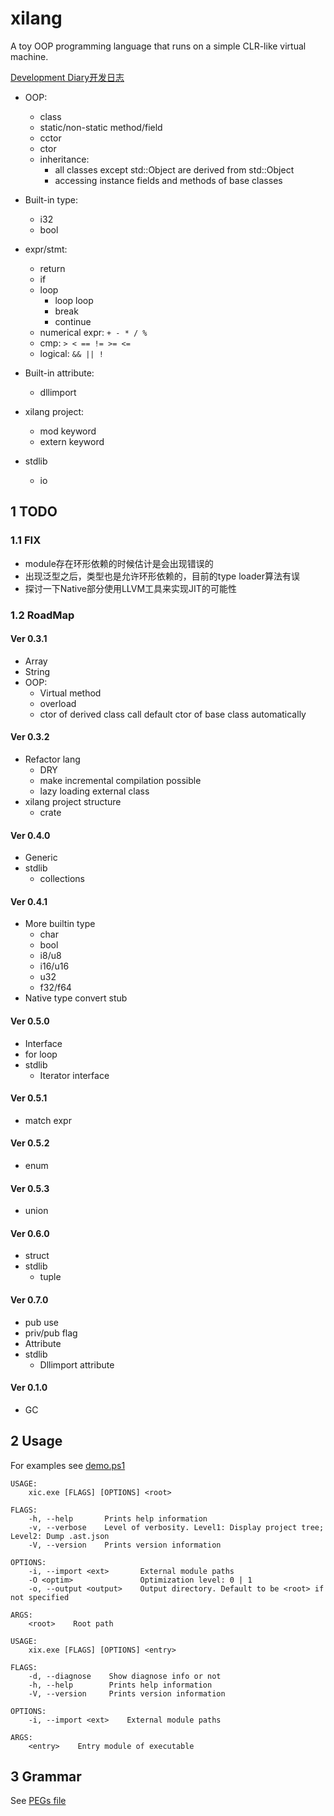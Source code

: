 # xilang

A toy OOP programming language that runs on a simple CLR-like virtual machine.

[Development Diary开发日志](https://xipotatonium.github.io/2021/04/04/XilangDev0/)


* OOP:
  * class
  * static/non-static method/field
  * cctor
  * ctor
  * inheritance:
    * all classes except std::Object are derived from std::Object
    * accessing instance fields and methods of base classes
* Built-in type:
  * i32
  * bool
* expr/stmt:
  * return
  * if
  * loop
    * loop loop
    * break
    * continue
  * numerical expr: `+ - * / %`
  * cmp: `> < == != >= <=`
  * logical: `&& || !`
* Built-in attribute:
  * dllimport
* xilang project:
  * mod keyword
  * extern keyword

* stdlib
  * io

## 1 TODO

### 1.1 FIX

* module存在环形依赖的时候估计是会出现错误的
* 出现泛型之后，类型也是允许环形依赖的，目前的type loader算法有误
* 探讨一下Native部分使用LLVM工具来实现JIT的可能性

### 1.2 RoadMap

#### Ver 0.3.1

* Array
* String
* OOP:
  * Virtual method
  * overload
  * ctor of derived class call default ctor of base class automatically

#### Ver 0.3.2

* Refactor lang
  * DRY
  * make incremental compilation possible
  * lazy loading external class
* xilang project structure
  * crate

#### Ver 0.4.0

* Generic
* stdlib
  * collections

#### Ver 0.4.1

* More builtin type
  * char
  * bool
  * i8/u8
  * i16/u16
  * u32
  * f32/f64
* Native type convert stub

#### Ver 0.5.0

* Interface
* for loop
* stdlib
  * Iterator interface

#### Ver 0.5.1

* match expr

#### Ver 0.5.2

* enum

#### Ver 0.5.3

* union

#### Ver 0.6.0

* struct
* stdlib
  * tuple

#### Ver 0.7.0

* pub use
* priv/pub flag
* Attribute
* stdlib
  * Dllimport attribute

#### Ver 0.1.0

* GC

## 2 Usage

For examples see [demo.ps1](demo.ps1)

```
USAGE:
    xic.exe [FLAGS] [OPTIONS] <root>

FLAGS:
    -h, --help       Prints help information
    -v, --verbose    Level of verbosity. Level1: Display project tree; Level2: Dump .ast.json
    -V, --version    Prints version information

OPTIONS:
    -i, --import <ext>       External module paths
    -O <optim>               Optimization level: 0 | 1
    -o, --output <output>    Output directory. Default to be <root> if not specified

ARGS:
    <root>    Root path
```


```
USAGE:
    xix.exe [FLAGS] [OPTIONS] <entry>

FLAGS:
    -d, --diagnose    Show diagnose info or not
    -h, --help        Prints help information
    -V, --version     Prints version information

OPTIONS:
    -i, --import <ext>    External module paths

ARGS:
    <entry>    Entry module of executable
```

## 3 Grammar

See [PEGs file](src/lang/parser/grammar.pest)